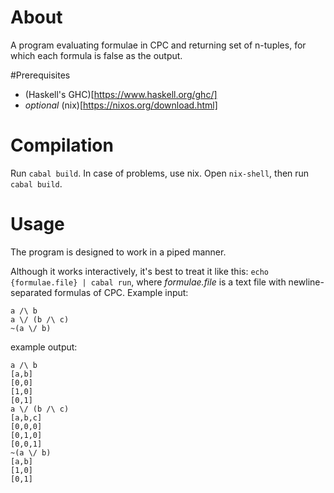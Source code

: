 # About
A program evaluating formulae in CPC and returning set of n-tuples, for which each formula is false as the output.

#Prerequisites
* (Haskell's GHC)[https://www.haskell.org/ghc/]
* *optional* (nix)[https://nixos.org/download.html]

# Compilation
Run `cabal build`.
In case of problems, use nix.
Open `nix-shell`, then run `cabal build`.


# Usage
The program is designed to work in a piped manner.

Although it works interactively, it's best to treat it like this:
`echo {formulae.file} | cabal run`, where *formulae.file* is a text file with newline-separated formulas of CPC.
Example input:
```
a /\ b
a \/ (b /\ c)
~(a \/ b)
```
example output:
```
a /\ b
[a,b]
[0,0]
[1,0]
[0,1]
a \/ (b /\ c)
[a,b,c]
[0,0,0]
[0,1,0]
[0,0,1]
~(a \/ b)
[a,b]
[1,0]
[0,1]
```
